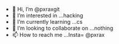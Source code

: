- 👋 Hi, I’m @pxraxgit
- 👀 I’m interested in ...hacking
- 🌱 I’m currently learning ...cs
- 💞️ I’m looking to collaborate on ...nothing
- 📫 How to reach me ...Insta= @pxrax

<!---
pxraxgit/pxraxgit is a ✨ special ✨ repository because its `README.md` (this file) appears on your GitHub profile.
You can click the Preview link to take a look at your changes.
--->
